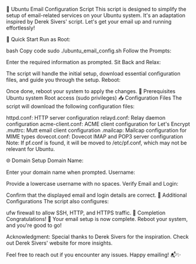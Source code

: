 📧 Ubuntu Email Configuration Script
This script is designed to simplify the setup of email-related services on your Ubuntu system. It's an adaptation inspired by Derek Sivers' script. Let's get your email up and running effortlessly!

🚀 Quick Start
Run as Root:

bash
Copy code
sudo ./ubuntu_email_config.sh
Follow the Prompts:

Enter the required information as prompted.
Sit Back and Relax:

The script will handle the initial setup, download essential configuration files, and guide you through the setup.
Reboot:

Once done, reboot your system to apply the changes.
🧰 Prerequisites
Ubuntu system
Root access (sudo privileges)
📥 Configuration Files
The script will download the following configuration files:

httpd.conf: HTTP server configuration
relayd.conf: Relay daemon configuration
acme-client.conf: ACME client configuration for Let's Encrypt
.muttrc: Mutt email client configuration
.mailcap: Mailcap configuration for MIME types
dovecot.conf: Dovecot IMAP and POP3 server configuration
Note: If pf.conf is found, it will be moved to /etc/pf.conf, which may not be relevant for Ubuntu.

🌐 Domain Setup
Domain Name:

Enter your domain name when prompted.
Username:

Provide a lowercase username with no spaces.
Verify Email and Login:

Confirm that the displayed email and login details are correct.
🔧 Additional Configurations
The script also configures:

ufw firewall to allow SSH, HTTP, and HTTPS traffic.
🎉 Completion
Congratulations! 🎊 Your email setup is now complete. Reboot your system, and you're good to go!

Acknowledgment:
Special thanks to Derek Sivers for the inspiration. Check out Derek Sivers' website for more insights.

Feel free to reach out if you encounter any issues. Happy emailing! 📬✨
